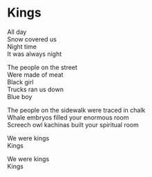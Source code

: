 # Kings  

All day  
Snow covered us  
Night time  
It was always night  

The people on the street  
Were made of meat  
Black girl  
Trucks ran us down  
Blue boy  

The people on the sidewalk were traced in chalk  
Whale embryos filled your enormous room  
Screech owl kachinas built your spiritual room  

We were kings  
Kings  

We were kings  
Kings  
